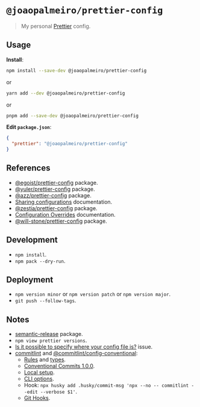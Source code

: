 # `@joaopalmeiro/prettier-config`

> My personal [Prettier](https://prettier.io) config.

## Usage

**Install**:

```bash
npm install --save-dev @joaopalmeiro/prettier-config
```

or

```bash
yarn add --dev @joaopalmeiro/prettier-config
```

or

```bash
pnpm add --save-dev @joaopalmeiro/prettier-config
```

**Edit `package.json`**:

```json
{
  "prettier": "@joaopalmeiro/prettier-config"
}
```

## References

- [@egoist/prettier-config](https://github.com/egoist/prettier-config) package.
- [@yuler/prettier-config](https://github.com/yuler/prettier-config) package.
- [@azz/prettier-config](https://github.com/azz/prettier-config) package.
- [Sharing configurations](https://prettier.io/docs/en/configuration.html#sharing-configurations) documentation.
- [@zestia/prettier-config](https://github.com/zestia/prettier-config) package.
- [Configuration Overrides](https://prettier.io/docs/en/configuration.html#configuration-overrides) documentation.
- [@will-stone/prettier-config](https://github.com/will-stone/dx/tree/main/packages/prettier-config) package.

## Development

- `npm install`.
- `npm pack --dry-run`.

## Deployment

- `npm version minor` or `npm version patch` or `npm version major`.
- `git push --follow-tags`.

## Notes

- [semantic-release](https://www.npmjs.com/package/semantic-release) package.
- `npm view prettier versions`.
- [Is it possible to specify where your config file is?](https://github.com/prettier/eslint-plugin-prettier/issues/246#issuecomment-672326840) issue.
- [commitlint](https://github.com/conventional-changelog/commitlint) and [@commitlint/config-conventional](https://github.com/conventional-changelog/commitlint/tree/master/@commitlint/config-conventional):
  - [Rules](https://github.com/conventional-changelog/commitlint/tree/master/@commitlint/config-conventional#rules) and [types](https://commitlint.js.org/#/reference-prompt?id=questions).
  - [Conventional Commits 1.0.0](https://www.conventionalcommits.org/en/v1.0.0/).
  - [Local setup](https://commitlint.js.org/#/guides-local-setup).
  - [CLI options](https://commitlint.js.org/#/reference-cli).
  - Hook: `npx husky add .husky/commit-msg 'npx --no -- commitlint --edit --verbose $1'`.
  - [Git Hooks](https://githooks.com/).
